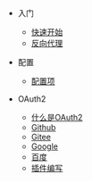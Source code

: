 * 入门
  * [快速开始](quickstart.md)
  * [反向代理](reverse-proxy.md)

* 配置
  * [配置项](configuration.md)

* OAuth2
  * [什么是OAuth2](oauth2.md)
  * [Github](oauth2-github.md)
  * [Gitee](oauth2-gitee.md)
  * [Google](oauth2-google.md)
  * [百度](oauth2-baidu.md)
  * [插件编写](write-a-oauth2-plugin.md)
